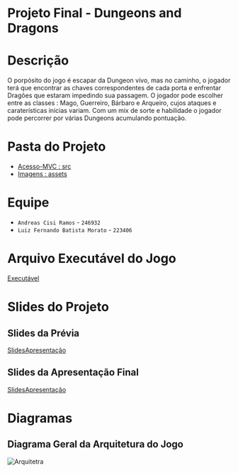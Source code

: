 # Projeto Final - Dungeons and Dragons

# Descrição 
   O porpósito do jogo é escapar da Dungeon vivo, mas no caminho, o jogador terá que encontrar as chaves correspondentes de cada porta e enfrentar Dragões que estaram impedindo sua passagem. O jogador pode escolher entre as classes : Mago, Guerreiro, Bárbaro e Arqueiro, cujos ataques e caraterísticas inicias variam. Com um mix de sorte e habilidade o jogador pode percorrer por várias Dungeons acumulando pontuação. 

# Pasta do Projeto
  * [Acesso-MVC : src](https://github.com/MC322-java/ProjetoFinal/tree/main/POO/POO/core/src/com/mygdx/game)
  * [Imagens : assets](https://github.com/MC322-java/ProjetoFinal/tree/main/POO/POO/assets) 



# Equipe
* `Andreas Cisi Ramos` - `246932`
* `Luiz Fernando Batista Morato` - `223406`

# Arquivo Executável do Jogo

[Executável](https://github.com/MC322-java/ProjetoFinal/blob/main/POO/desktop-1.0.jar)

# Slides do Projeto

## Slides da Prévia
 [SlidesApresentação](https://github.com/MC322-java/ProjetoFinal/files/8987255/dungeons.and.dragons-previa.pdf)


## Slides da Apresentação Final
[SlidesApresentação](https://docs.google.com/presentation/d/1J4ujRFWqHTiGbl0sQxXFE67nZM1xVLPtrip18wx18gg/edit?usp=sharing)


# Diagramas

## Diagrama Geral da Arquitetura do Jogo


![Arquitetra](https://user-images.githubusercontent.com/82724293/176232423-62e6bbbe-a8b0-4fa3-80f0-bb34f901c792.png)



